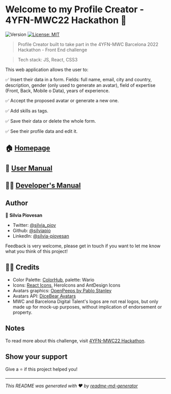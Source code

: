 # Welcome to my Profile Creator - 4YFN-MWC22 Hackathon 👋

![Version](https://img.shields.io/badge/version-1.2.0-blue.svg?cacheSeconds=2592000)
[![License: MIT](https://img.shields.io/badge/License-MIT-yellow.svg)](#)

> Profile Creator built to take part in the 4YFN-MWC Barcelona 2022 Hackathon - Front End challenge

> Tech stack: JS, React, CSS3

This web application allows the user to:

✅ Insert their data in a form. Fields: full name, email, city and country, description, gender (only used to generate an avatar), field of expertise (Front, Back, Mobile o Data), years of experience.

✅ Accept the proposed avatar or generate a new one.

✅ Add skills as tags.

✅ Save their data or delete the whole form.

✅ See their profile data and edit it.

## 🏠 [Homepage](https://silviapio.github.io/mwc22)

## 🤷 [User Manual](https://github.com/silviapio/mwc22/blob/development/userManual.md)

## 👩‍💻 [Developer's Manual](https://github.com/silviapio/mwc22/blob/development/devManual.md)

## Author

👩 **Silvia Piovesan**

* Twitter: [@silvia\_piov](https://twitter.com/silvia\_piov)
* Github: [@silviapio](https://github.com/silviapio)
* LinkedIn: [@silvia-piovesan](https://linkedin.com/in/silvia-piovesan)

Feedback is very welcome, please get in touch if you want to let me know what you think of this project!

## 🙏🏽 Credits

* Color Palette: [ColorHub](https://www.colorhub.app), palette: Wario
* Icons: [React Icons](https://react-icons.github.io/react-icons/), HeroIcons and AntDesign Icons
* Avatars graphics: [OpenPeeps by Pablo Stanley](https://avatars.dicebear.com/styles/open-peeps)
* Avatars API: [DiceBear Avatars](https://avatars.dicebear.com/)
* MWC and Barcelona Digital Talent's logos are not real logos, but only made up for mock-up purposes, without implication of endorsement or property.

## Notes

To read more about this challenge, visit [4YFN-MWC22 Hackathon](https://nuwe.io/challenge/mwc-22-front).

## Show your support

Give a ⭐️ if this project helped you!


***
_This README was generated with ❤️ by [readme-md-generator](https://github.com/kefranabg/readme-md-generator)_
